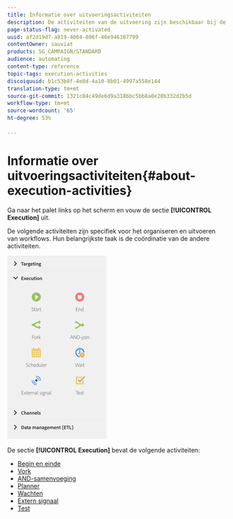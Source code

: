 ```yaml
---
title: Informatie over uitvoeringsactiviteiten
description: De activiteiten van de uitvoering zijn beschikbaar bij de linkerkant van het scherm.
page-status-flag: never-activated
uuid: af2d19d7-a819-4064-806f-46e946387799
contentOwner: sauviat
products: SG_CAMPAIGN/STANDARD
audience: automating
content-type: reference
topic-tags: execution-activities
discoiquuid: b1c53b8f-4e8d-4a10-8b01-4997a558e144
translation-type: tm+mt
source-git-commit: 1321c84c49de6d9a318bbc5bb8a0e28b332d2b5d
workflow-type: tm+mt
source-wordcount: '65'
ht-degree: 53%

---
```



# Informatie over uitvoeringsactiviteiten{#about-execution-activities}

Ga naar het palet links op het scherm en vouw de sectie **[!UICONTROL Execution]** uit.

De volgende activiteiten zijn specifiek voor het organiseren en uitvoeren van workflows. Hun belangrijkste taak is de coördinatie van de andere activiteiten.

![](assets/wkf_execution_activities.png)

De sectie **[!UICONTROL Execution]** bevat de volgende activiteiten:

* [Begin en einde](../../automating/using/start-and-end.md)
* [Vork](../../automating/using/fork.md)
* [AND-samenvoeging](../../automating/using/and-join.md)
* [Planner](../../automating/using/scheduler.md)
* [Wachten](../../automating/using/wait.md)
* [Extern signaal](../../automating/using/external-signal.md)
* [Test](../../automating/using/test.md)

